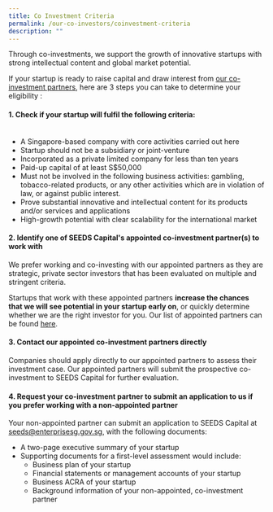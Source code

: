 ```yaml
---
title: Co Investment Criteria
permalink: /our-co-investors/coinvestment-criteria
description: ""
---
```

Through co-investments, we support the growth of innovative startups with strong intellectual content and global market potential.

If your startup is ready to raise capital and draw interest from [our co-investment partners](/our-co-investors/list-of-investors), here are 3 steps you can take to determine your eligibility :

#### **1. Check if your startup will fulfil the following criteria:** <br/><br/>
* A Singapore-based company with core activities carried out here
* Startup should not be a subsidiary or joint-venture
* Incorporated as a private limited company for less than ten years
* Paid-up capital of at least S$50,000
* Must not be involved in the following business activities: gambling, tobacco-related products, or any other activities which are in violation of law, or against public interest.
* Prove substantial innovative and intellectual content for its products and/or services and applications
* High-growth potential with clear scalability for the international market

#### **2. Identify one of SEEDS Capital's appointed co-investment partner(s) to work with** 
We prefer working and co-investing with our appointed partners as they are strategic, private sector investors that has been evaluated on multiple and stringent criteria. 

Startups that work with these appointed partners **increase the chances that we will see potential in your startup early on**, or quickly determine whether we are the right investor for you. Our list of appointed partners can be found [here](/our-co-investors/list-of-investors). 

#### **3. Contact our appointed co-investment partners directly**<br>
Companies should apply directly to our appointed partners to assess their investment case. Our appointed partners will submit the prospective co-investment to SEEDS Capital for further evaluation.

#### **4. Request your co-investment partner to submit an application to us if you prefer working with a non-appointed partner**

Your non-appointed partner can submit an application to SEEDS Capital at seeds@enterprisesg.gov.sg, with the following documents:
* A two-page executive summary of your startup
* Supporting documents for a first-level assessment would include:
	- Business plan of your startup
	- Financial statements or management accounts of your startup
	- Business ACRA of your startup
	- Background information of your non-appointed, co-investment partner